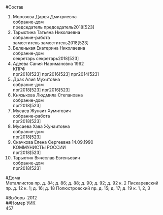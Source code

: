 #Состав  
1. Морозова Дарья Дмитриевна  
    собрание-дом  
    председатель председатель2018[523]  
2. Тарыхтина Татьяна Николаевна  
    собрание-работа  
    заместитель заместитель2018[523]  
3. Беленькая Екатерина Николаевна  
    собрание-дом  
    секретарь секретарь2018[523]  
4. Адеева Сания Наримановна 1962  
    КПРФ  
    прг2018[523] прг2016[523] прг2014[523]  
5. Драк Алия Мухитовна  
    собрание-дом  
    прг2018[523] прг2016[523]  
6. Князькова Людмила Степановна  
    собрание-дом  
    прг2018[523]  
7. Мусаев Жунаит Хумитович  
    собрание-работа  
    прг2018[523]  
8. Мусаева Хава Жунаитовна  
    собрание-дом  
    прг2018[523]  
9. Скачкова Елена Сергеевна 14.09.1990  
    КОММУНИСТЫ РОССИИ  
    прг2018[523]  
10. Тарыхтин Вячеслав Евгеньевич  
    собрание-дом  
    прг2018[523]  
  
#Дома  
Металлистов пр. д. 84; д. 86; д. 88; д. 90; д. 92; д. 92 к. 2 Пискаревский пр. д. 12 к. 1; д. 16; д. 18 Полюстровский пр. д. 15; д. 17; д. 19 к. 1, 2, 3  
  
#Выборы-2012  
##Номер УИК  
457  
